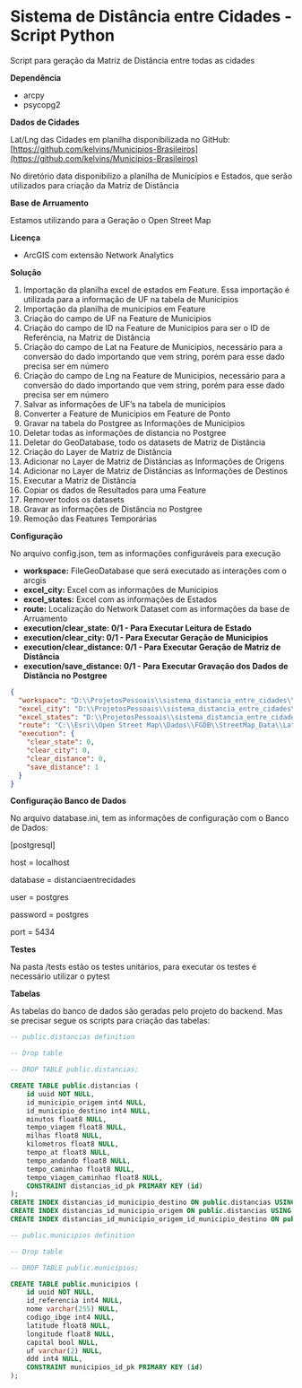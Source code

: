 # Sistema de Distância entre Cidades - Script Python

Script para geração da Matriz de Distância entre todas as cidades

**Dependência**

- arcpy
- psycopg2

**Dados de Cidades**

Lat/Lng das Cidades em planilha disponibilizada no GitHub: [https://github.com/kelvins/Municipios-Brasileiros](https://github.com/kelvins/Municipios-Brasileiros)

No diretório data disponibilizo a planilha de Municípios e Estados, que serão utilizados para criação da Matriz de Distância

**Base de Arruamento**

Estamos utilizando para a Geração o Open Street Map

**Licença**

- ArcGIS com extensão Network Analytics

**Solução**

1. Importação da planilha excel de estados em Feature. Essa importação é utilizada para a informação de UF na tabela de Municipios
2. Importação da planilha de municipios em Feature
3. Criação do campo de UF na Feature de Municipios
4. Criação do campo de ID na Feature de Municipios para ser o ID de Referência, na Matriz de Distância
5. Criação do campo de Lat na Feature de Municipios, necessário para a conversão do dado importando que vem string, porém para esse dado precisa ser em número
6. Criação do campo de Lng na Feature de Municipios, necessário para a conversão do dado importando que vem string, porém para esse dado precisa ser em número
7. Salvar as informações de UF’s na tabela de municipios
8. Converter a Feature de Municipios em Feature de Ponto
9. Gravar na tabela do Postgree as Informações de Municipios
10. Deletar todas as informações de distancia no Postgree
11. Deletar do GeoDatabase, todo os datasets de Matriz de Distância
12. Criação do Layer de Matriz de Distância
13. Adicionar no Layer de Matriz de Distâncias as Informações de Origens
14. Adicionar no Layer de Matriz de Distâncias as Informações de Destinos
15. Executar a Matriz de Distância
16. Copiar os dados de Resultados para uma Feature
17. Remover todos os datasets
18. Gravar as informações de Distância no Postgree
19. Remoção das Features Temporárias

**Configuração**

No arquivo config.json, tem as informações configuráveis para execução

- **workspace:** FileGeoDatabase que será executado as interações com o arcgis
- **excel_city:** Excel com as informações de Municipios
- **excel_states:** Excel com as informações de Estados
- **route:** Localização do Network Dataset com as informações da base de Arruamento
- **execution/clear_state: 0/1 - Para Executar Leitura de Estado**
- **execution/clear_city: 0/1 - Para Executar Geração de Municipios**
- **execution/clear_distance: 0/1 - Para Executar Geração de Matriz de Distância**
- **execution/save_distance: 0/1 - Para Executar Gravação dos Dados de Distância no Postgree**

```json
{
  "workspace": "D:\\ProjetosPessoais\\sistema_distancia_entre_cidades\\arcgis_project\\SistemaDistanciaEntreCidades\\SistemaDistanciaEntreCidades.gdb",
  "excel_city": "D:\\ProjetosPessoais\\sistema_distancia_entre_cidades\\python\\data\\Municipios.xlsx",
  "excel_states": "D:\\ProjetosPessoais\\sistema_distancia_entre_cidades\\python\\data\\Estados.xlsx",
  "route": "C:\\Esri\\Open Street Map\\Dados\\FGDB\\StreetMap_Data\\LatinAmerica.gdb\\Routing\\Routing_ND",
  "execution": {
    "clear_state": 0,
    "clear_city": 0,
    "clear_distance": 0,
    "save_distance": 1
  }
}
```

**Configuração Banco de Dados**

No arquivo database.ini, tem as informações de configuração com o Banco de Dados:

[postgresql]

host = localhost

database = distanciaentrecidades

user = postgres

password = postgres

port = 5434

**Testes**

Na pasta /tests estão os testes unitários, para executar os testes é necessário utilizar o pytest

**Tabelas**

As tabelas do banco de dados são geradas pelo projeto do backend. Mas se precisar segue os scripts para criação das tabelas:

```sql
-- public.distancias definition

-- Drop table

-- DROP TABLE public.distancias;

CREATE TABLE public.distancias (
	id uuid NOT NULL,
	id_municipio_origem int4 NULL,
	id_municipio_destino int4 NULL,
	minutos float8 NULL,
	tempo_viagem float8 NULL,
	milhas float8 NULL,
	kilometros float8 NULL,
	tempo_at float8 NULL,
	tempo_andando float8 NULL,
	tempo_caminhao float8 NULL,
	tempo_viagem_caminhao float8 NULL,
	CONSTRAINT distancias_id_pk PRIMARY KEY (id)
);
CREATE INDEX distancias_id_municipio_destino ON public.distancias USING btree (id_municipio_destino);
CREATE INDEX distancias_id_municipio_origem ON public.distancias USING btree (id_municipio_origem);
CREATE INDEX distancias_id_municipio_origem_id_municipio_destino ON public.distancias USING btree (id_municipio_origem, id_municipio_destino);
```


```sql
-- public.municipios definition

-- Drop table

-- DROP TABLE public.municipios;

CREATE TABLE public.municipios (
	id uuid NOT NULL,
	id_referencia int4 NULL,
	nome varchar(255) NULL,
	codigo_ibge int4 NULL,
	latitude float8 NULL,
	longitude float8 NULL,
	capital bool NULL,
	uf varchar(2) NULL,
	ddd int4 NULL,
	CONSTRAINT municipios_id_pk PRIMARY KEY (id)
);
```

